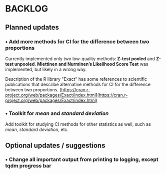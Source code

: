 # BACKLOG

## Planned updates

### • Add more methods for CI for the difference between two proportions
Currently implemented only two low-quality methods: **Z-test pooled** and **Z-test unpooled**. **Miettinen and Nurminen’s Likelihood Score Test** was implemented, but likely in a wrong way.

Description of the R library "Exact" has some references to scientific publications that describe alternative methods for CI for the difference between two proportions.
[https://cran.r-project.org/web/packages/Exact/index.html](https://cran.r-project.org/web/packages/Exact/index.html)

### • Toolkit for *mean* and *standard deviation*
Add toolkit for studying CI methods for other statistics as well, such as *mean*, *standard deviation*, etc.



## Optional updates / suggestions

### • Change all important output from printing to logging, except tqdm progress bar


